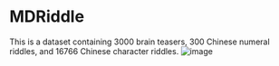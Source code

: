 # MDRiddle
This is a dataset containing 3000 brain teasers, 300 Chinese numeral riddles, and 16766 Chinese character riddles.
![image](https://github.com/canwuyingluan/MDRiddle/blob/main/r3_1.jpg)
